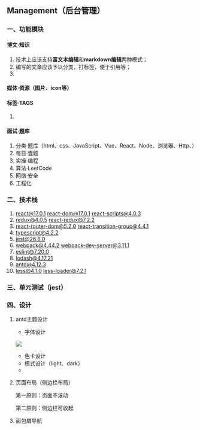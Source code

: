 ## Management（后台管理）

### 一、功能模块

#### 博文·知识

1. 技术上应该支持**富文本编辑**和**markdown编辑**两种模式；
2. 编写的文章应该予以分类，打标签，便于引用等；
3. 

#### 媒体·资源（图片、icon等）

#### 标签·TAGS

1. 

#### 面试·题库

1. 分类·题库（html、css、JavaScript、Vue、React、Node、浏览器、Http、）
2. 每日·壹题
3. 实操·编程
4. 算法·LeetCode
5. 网络·安全
6. 工程化

### 二、技术栈

1. react@17.0.1	react-dom@17.0.1	react-scripts@4.0.3
2. redux@4.0.5    react-redux@7.2.2 
3. react-router-dom@5.2.0   react-transition-group@4.4.1
4. typescript@4.2.2
5. jest@26.6.0
6. webpack@4.44.2    webpack-dev-server@3.11.1
7. eslint@7.20.0
8. lodash@4.17.21
9. antd@4.12.3 
10. less@4.1.0 	less-loader@7.2.1

### 三、单元测试（jest）



### 四、设计

1. antd主题设计

   - 字体设计

   ![](E:\kangduu_github\project\blog\management\src\assets\imgs\font.png)

   - 色卡设计
   - 模式设计（light、dark）
   - 

2. 页面布局（侧边栏布局）

   第一原则：页面不滚动

   第二原则：侧边栏可收起

   

3. 面包屑导航


